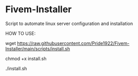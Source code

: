 # Fivem-Installer
Script to automate linux server configuration and installation

HOW TO USE:

wget https://raw.githubusercontent.com/Pride1922/Fivem-Installer/main/scripts/install.sh

chmod +x install.sh

./install.sh
